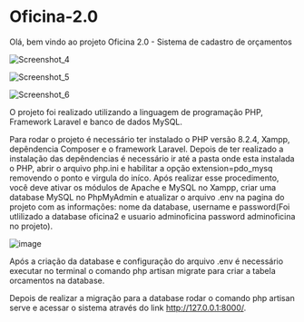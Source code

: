 # Oficina-2.0
Olá, bem vindo ao projeto Oficina 2.0 - Sistema de cadastro de orçamentos

![Screenshot_4](https://github.com/matheuspereiramartinscd/Oficina-2.0/assets/136721687/ceba6883-4ee9-433d-a8ae-2101a7b1b725)

![Screenshot_5](https://github.com/matheuspereiramartinscd/Oficina-2.0/assets/136721687/7bc97778-ba88-4ecb-9788-2f32d0933775)

![Screenshot_6](https://github.com/matheuspereiramartinscd/Oficina-2.0/assets/136721687/b73af367-187b-41c5-b51f-ad3081ffbe6f)

O projeto foi realizado utilizando a linguagem de programação PHP, Framework Laravel e banco de dados MySQL.

Para rodar o projeto é necessário ter instalado o PHP versão 8.2.4, Xampp, depêndencia Composer e o framework Laravel. Depois de ter realizado a instalação das depêndencias é necessário ir até a pasta onde esta instalada o PHP, abrir o arquivo php.ini e habilitar a opção extension=pdo_mysq removendo o ponto e virgula do iníco. Após realizar esse procedimento, você deve ativar os módulos de Apache e MySQL no Xampp, criar uma database MySQL no PhpMyAdmin e atualizar o arquivo .env na pagina do projeto com as informações: nome da database, username e password(Foi utlilizado a database oficina2 e usuario adminoficina password adminoficina no projeto).

![image](https://github.com/matheuspereiramartinscd/Oficina-2.0/assets/136721687/021f14ca-4c7b-4ec0-8edb-4e8b95e9f9d9)

Após a criação da database e configuração do arquivo .env é necessário executar no terminal o comando php artisan migrate para criar a tabela orcamentos na database. 

Depois de realizar a migração para a database rodar o comando php artisan serve e acessar o sistema através do link http://127.0.0.1:8000/.



